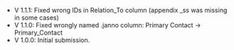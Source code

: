 - V 1.1.1: Fixed wrong IDs in Relation_To column (appendix _ss was missing in some cases)
- V 1.1.0: Fixed wrongly named .janno column: Primary Contact -> Primary_Contact
- V 1.0.0: Initial submission.
